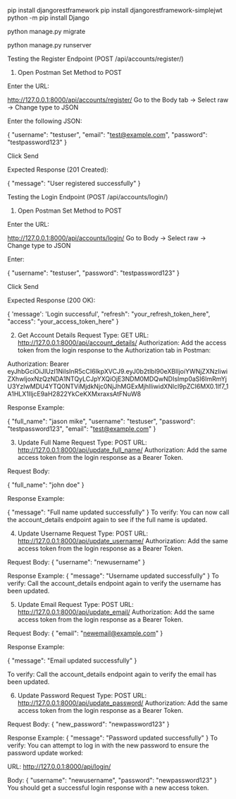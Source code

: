 pip install djangorestframework
pip install djangorestframework-simplejwt
python -m pip install Django

<!-- del db.sqlite3 -->

python manage.py migrate

python manage.py runserver

Testing the Register Endpoint (POST /api/accounts/register/)

1. Open Postman
   Set Method to POST

Enter the URL:

http://127.0.0.1:8000/api/accounts/register/
Go to the Body tab → Select raw → Change type to JSON

Enter the following JSON:

{
"username": "testuser",
"email": "test@example.com",
"password": "testpassword123"
}

Click Send

Expected Response (201 Created):

{
"message": "User registered successfully"
}

Testing the Login Endpoint (POST /api/accounts/login/)

1. Open Postman
   Set Method to POST

Enter the URL:

http://127.0.0.1:8000/api/accounts/login/
Go to Body → Select raw → Change type to JSON

Enter:

{
"username": "testuser",
"password": "testpassword123"
}

Click Send

Expected Response (200 OK):

{
'message': 'Login successful',
"refresh": "your_refresh_token_here",
"access": "your_access_token_here"
}

2. Get Account Details
   Request Type: GET
   URL: http://127.0.0.1:8000/api/account_details/
   Authorization: Add the access token from the login response to the Authorization tab in Postman:

Authorization: Bearer eyJhbGciOiJIUzI1NiIsInR5cCI6IkpXVCJ9.eyJ0b2tlbl90eXBlIjoiYWNjZXNzIiwiZXhwIjoxNzQzNDA1NTQyLCJpYXQiOjE3NDM0MDQwNDIsImp0aSI6ImRmYjU3YzIwMDU4YTQ0NTViMjdkNjc0NjJhMGExMjhlIiwidXNlcl9pZCI6MX0.1If7_1A1HLX1IljcE9aH2822YkCeKXMxraxsAtFNuW8

Response Example:

{
"full_name": "jason mike",
"username": "testuser",
"password": "testpassword123",
"email": "test@example.com"
}

3. Update Full Name
   Request Type: POST
   URL: http://127.0.0.1:8000/api/update_full_name/
   Authorization: Add the same access token from the login response as a Bearer Token.

Request Body:

{
"full_name": "john doe"
}

Response Example:

{
"message": "Full name updated successfully"
}
To verify:
You can now call the account_details endpoint again to see if the full name is updated.

4. Update Username
   Request Type: POST
   URL: http://127.0.0.1:8000/api/update_username/
   Authorization: Add the same access token from the login response as a Bearer Token.

Request Body:
{
"username": "newusername"
}

Response Example:
{
"message": "Username updated successfully"
}
To verify:
Call the account_details endpoint again to verify the username has been updated.

5. Update Email
   Request Type: POST
   URL: http://127.0.0.1:8000/api/update_email/
   Authorization: Add the same access token from the login response as a Bearer Token.

Request Body:
{
"email": "newemail@example.com"
}

Response Example:

{
"message": "Email updated successfully"
}

To verify:
Call the account_details endpoint again to verify the email has been updated.

6. Update Password
   Request Type: POST
   URL: http://127.0.0.1:8000/api/update_password/
   Authorization: Add the same access token from the login response as a Bearer Token.

Request Body:
{
"new_password": "newpassword123"
}

Response Example:
{
"message": "Password updated successfully"
}
To verify:
You can attempt to log in with the new password to ensure the password update worked:

URL: http://127.0.0.1:8000/api/login/

Body:
{
"username": "newusername",
"password": "newpassword123"
}
You should get a successful login response with a new access token.
